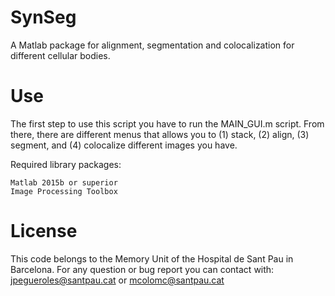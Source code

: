 # SynSeg
A Matlab package for alignment, segmentation and colocalization for different cellular bodies. 

# Use
The first step to use this script you have to run the MAIN_GUI.m script. From there, there are different menus that allows you to (1) stack, (2) align, (3) segment, and (4) colocalize different images you have.

Required library packages:
    
    Matlab 2015b or superior
    Image Processing Toolbox

# License
This code belongs to the Memory Unit of the Hospital de Sant Pau in Barcelona. 
For any question or bug report you can contact with: jpegueroles@santpau.cat or mcolomc@santpau.cat


